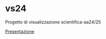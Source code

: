 # vs24
Progetto di visualizzazione scientifica-aa24/25

[Presentazione](https://docs.google.com/presentation/d/1_hDfxX545SBwlEXZbpk3Ux22MGNOAkS7ymNMqusAa1o/edit#slide=id.g31f959a524f_0_167)
